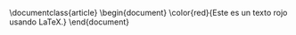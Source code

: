 \documentclass{article}
\begin{document}
\color{red}{Este es un texto rojo usando LaTeX.}
\end{document}
